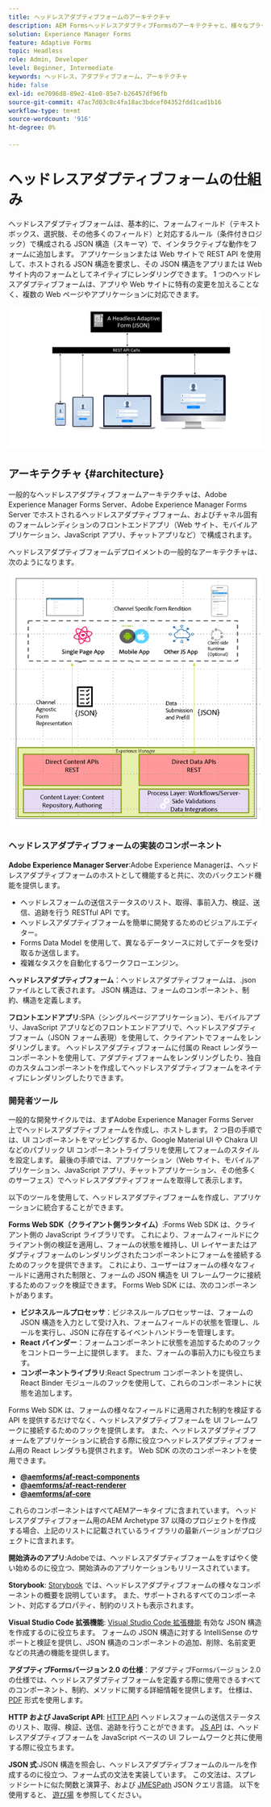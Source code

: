 ```yaml
---
title: ヘッドレスアダプティブフォームのアーキテクチャ
description: AEM FormsヘッドレスアダプティブFormsのアーキテクチャと、様々なプラットフォーム向けのフォームをすばやく作成する方法について説明します。 この記事では、ヘッドレスアダプティブFormsの動作方法と、異なるアプリケーションと統合してフォームの作成プロセスを簡略化する方法に関するインサイトを提供します。
solution: Experience Manager Forms
feature: Adaptive Forms
topic: Headless
role: Admin, Developer
level: Beginner, Intermediate
keywords: ヘッドレス，アダプティブフォーム，アーキテクチャ
hide: false
exl-id: ee7096d8-89e2-41e0-85e7-b26457df96fb
source-git-commit: 47ac7d03c8c4fa18ac3bdcef04352fdd1cad1b16
workflow-type: tm+mt
source-wordcount: '916'
ht-degree: 0%

---
```



# ヘッドレスアダプティブフォームの仕組み

ヘッドレスアダプティブフォームは、基本的に、フォームフィールド（テキストボックス、選択肢、その他多くのフィールド）と対応するルール（条件付きロジック）で構成される JSON 構造（スキーマ）で、インタラクティブな動作をフォームに追加します。 アプリケーションまたは Web サイトで REST API を使用して、ホストされる JSON 構造を要求し、その JSON 構造をアプリまたは Web サイト内のフォームとしてネイティブにレンダリングできます。 1 つのヘッドレスアダプティブフォームは、アプリや Web サイトに特有の変更を加えることなく、複数の Web ページやアプリケーションに対応できます。

![ヘッドレスアダプティブフォームの仕組み](/help/assets/how-headless-adaprive-forms-work.png)

## アーキテクチャ {#architecture}

一般的なヘッドレスアダプティブフォームアーキテクチャは、Adobe Experience Manager Forms Server、Adobe Experience Manager Forms Server でホストされるヘッドレスアダプティブフォーム、およびチャネル固有のフォームレンディションのフロントエンドアプリ（Web サイト、モバイルアプリケーション、JavaScript アプリ、チャットアプリなど）で構成されます。

ヘッドレスアダプティブフォームデプロイメントの一般的なアーキテクチャは、次のようになります。

![アーキテクチャ](/help/assets/headless-af-architecture.png)

<!-- 

You can use the React renderer component shipped with Headless adaptive forms to render an Adaptive Form or build your own custom component to natively render a Headless Form in a website or an application or use any UI framework or programming language to build your own components to render your forms.

A typical Headless adaptive forms architecture constitutes an Adobe Experience Manager Server, JSON structure of forms, various frontend apps for channel-specific form renditions.

![Architecture](/help/assets/headless-af-architecture.png) -->

### ヘッドレスアダプティブフォームの実装のコンポーネント

**Adobe Experience Manager Server**:Adobe Experience Managerは、ヘッドレスアダプティブフォームのホストとして機能すると共に、次のバックエンド機能を提供します。

* ヘッドレスフォームの送信ステータスのリスト、取得、事前入力、検証、送信、追跡を行う RESTful API です。
* ヘッドレスアダプティブフォームを簡単に開発するためのビジュアルエディター。
* Forms Data Model を使用して、異なるデータソースに対してデータを受け取るか送信します。
* 複雑なタスクを自動化するワークフローエンジン。

**ヘッドレスアダプティブフォーム**：ヘッドレスアダプティブフォームは、.json ファイルとして表されます。 JSON 構造は、フォームのコンポーネント、制約、構造を定義します。

**フロントエンドアプリ**:SPA（シングルページアプリケーション）、モバイルアプリ、JavaScript アプリなどのフロントエンドアプリで、ヘッドレスアダプティブフォーム（JSON フォーム表現）を使用して、クライアントでフォームをレンダリングします。 ヘッドレスアダプティブフォームに付属の React レンダラーコンポーネントを使用して、アダプティブフォームをレンダリングしたり、独自のカスタムコンポーネントを作成してヘッドレスアダプティブフォームをネイティブにレンダリングしたりできます。

<!-- ### Understanding Headless adaptive forms definition -->



### 開発者ツール

一般的な開発サイクルでは、まずAdobe Experience Manager Forms Server 上でヘッドレスアダプティブフォームを作成し、ホストします。 2 つ目の手順では、UI コンポーネントをマッピングするか、Google Material UI や Chakra UI などのパブリック UI コンポーネントライブラリを使用してフォームのスタイルを設定します。 最後の手順では、アプリケーション（Web サイト、モバイルアプリケーション、JavaScript アプリ、チャットアプリケーション、その他多くのサーフェス）でヘッドレスアダプティブフォームを取得して表示します。

以下のツールを使用して、ヘッドレスアダプティブフォームを作成し、アプリケーションに統合することができます。

**Forms Web SDK（クライアント側ランタイム）**:Forms Web SDK は、クライアント側の JavaScript ライブラリです。 これにより、フォームフィールドにクライアント側の検証を適用し、フォームの状態を維持し、UI レイヤーまたはアダプティブフォームのレンダリングされたコンポーネントにフォームを接続するためのフックを提供できます。 これにより、ユーザーはフォームの様々なフィールドに適用された制限と、フォームの JSON 構造を UI フレームワークに接続するためのフックを検証できます。 Forms Web SDK には、次のコンポーネントがあります。

* **ビジネスルールプロセッサ**：ビジネスルールプロセッサーは、フォームの JSON 構造を入力として受け入れ、フォームフィールドの状態を管理し、ルールを実行し、JSON に存在するイベントハンドラーを管理します。
* **React バインダー**：フォームコンポーネントに状態を追加するためのフックをコントローラー上に提供します。 また、フォームの事前入力にも役立ちます。
* **コンポーネントライブラリ**:React Spectrum コンポーネントを提供し、React Binder モジュールのフックを使用して、これらのコンポーネントに状態を追加します。

Forms Web SDK は、フォームの様々なフィールドに適用された制約を検証する API を提供するだけでなく、ヘッドレスアダプティブフォームを UI フレームワークに接続するためのフックを提供します。 また、ヘッドレスアダプティブフォームをアプリケーションに統合する際に役立つヘッドレスアダプティブフォーム用の React レンダラも提供されま&#x200B;す。 Web SDK の次のコンポーネントを使用できます。

* **[@aemforms/af-react-components](https://www.npmjs.com/package/@aemforms/af-react-components)**
* **[@aemforms/af-react-renderer](https://www.npmjs.com/package/@aemforms/af-react-renderer)**
* **[@aemforms/af-core](https://www.npmjs.com/package/@aemforms/af-core)**

これらのコンポーネントはすべてAEMアーキタイプに含まれています。 ヘッドレスアダプティブフォーム用のAEM Archetype 37 以降のプロジェクトを作成する場合、上記のリストに記載されているライブラリの最新バージョンがプロジェクトに含まれます。

**開始済みのアプリ**:Adobeでは、ヘッドレスアダプティブフォームをすばやく使い始めるのに役立つ、開始済みのアプリケーションもリリースされています。

<!-- **View Library (UI Layer)**: A custom form application built in a front-end language. You can use react, Angular, Flutter, NPM, Vue.js, Ionic, BootStrap, or any other language to built front end. You can also use the Headless adaptive forms Super Component, provided out-of-the-box, inside a react application to render a Headless adaptive form. Headless adaptive forms super component makes use of OOTB react spectrum -based form components to render the Headless adaptive form. 

Core-Components: It enables use to render an Adaptive Form using JSON structure. It uses rule grammar to help create dynamic field interactions. The rule grammar is based on [JSON formula](http://github.com/adobe/json-formula/). You can develop your own renderer or embed the React based Adaptive Forms renderer, provided OOTB, in your front-end app to render the form. -->

**Storybook**: [Storybook](https://opensource.adobe.com/aem-forms-af-runtime/storybook/) では、ヘッドレスアダプティブフォームの様々なコンポーネントの概要を説明しています。 また、サポートされるすべてのコンポーネント、対応するプロパティ、制約のリストも表示されます。

**Visual Studio Code 拡張機能**: [Visual Studio Code 拡張機能](visual-studio-code-extension-for-headless-adaptive-forms.md) 有効な JSON 構造を作成するのに役立ちます。 フォームの JSON 構造に対する IntelliSense のサポートと検証を提供し、JSON 構造のコンポーネントの追加、削除、名前変更などの共通の機能を提供します。

**アダプティブFormsバージョン 2.0 の仕様**：アダプティブFormsバージョン 2.0 の仕様では、ヘッドレスアダプティブフォームを定義する際に使用できるすべてのコンポーネント、制約、メソッドに関する詳細情報を提供します。 仕様は、 [PDF](/help/assets/Headless-Adaptive-Form-Specification.pdf) 形式を使用します。

**HTTP および JavaScript API**: [HTTP API](https://opensource.adobe.com/aem-forms-af-runtime/api/) ヘッドレスフォームの送信ステータスのリスト、取得、検証、送信、追跡を行うことができます。 [JS API](https://opensource.adobe.com/aem-forms-af-runtime/jsdocs/) は、ヘッドレスアダプティブフォームを JavaScript ベースの UI フレームワークと共に使用する際に役立ちます。

**JSON 式**:JSON 構造を照会し、ヘッドレスアダプティブフォームのルールを作成するのに役立つ、フォーム式の文法を実装しています。 この文法は、スプレッドシートに似た関数と演算子、および [JMESPath](https://jmespath.org/) JSON クエリ言語。 以下を使用すると、 [遊び場](https://opensource.adobe.com/json-formula/dist/index.html) を参照してください。